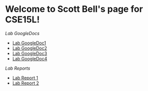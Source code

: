 # Welcome to Scott Bell's page for CSE15L!

*Lab GoogleDocs*
* [Lab GoogleDoc1](https://docs.google.com/document/d/1fFXVgfAvLlO1SYsoc6dTBcCgC9VTxHiwE9QxNZABTKk/edit?usp=sharing)
* [Lab GoogleDoc2](https://docs.google.com/document/d/1Gk00jSsCJJIKbiTVhlP3SiVnn6rUhci4HwRcJWPeDBw/edit)
* [Lab GoogleDoc3](https://docs.google.com/document/d/1IyV8gkqZxvA2Sk6ysxHvX7orEA6Sl3dl2dEKwszSQo8/edit)
* [Lab GoogleDoc4](https://docs.google.com/document/d/119glKH0dP0gRadqqnhf0HRA3O__T-k5UYudhadG8bSI/edit#heading=h.6htt4v2f3w9w)

*Lab Reports*
* [Lab Report 1](lab-report-1-week-2.html)
* [Lab Report 2](lab-report-1-week-2.html)
